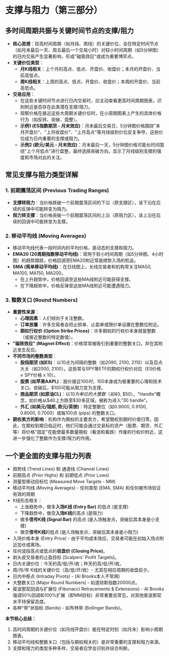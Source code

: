 # 支撑与阻力（第三部分）

## 多时间周期共振与关键时间节点的支撑/阻力
-   **核心思想**：较高时间周期（如月线、周线）的关键价位，会在特定时间节点（如月末最后一天、周五最后一个交易小时）对较小时间周期（如5分钟图）的日内交易产生显著影响，形成"磁吸效应"或成为重要博弈点。
-   **关键价位类型**：
    -   **月K线相关**：上个月的高点、低点、开盘价、收盘价；本月的开盘价、当前高低点。
    -   **周K线相关**：上周的高点、低点、开盘价、收盘价；本周的开盘价、当前高低点。
-   **交易应用**：
    -   在这些关键时间节点进行日内交易时，应主动查看更高时间周期图表，识别附近是否存在此类潜在支撑/阻力。
    -   观察价格在接近这些大周期关键价位时，在小周期图表上产生的具体价格行为（如反转、突破、盘整）。
    -   **示例1 (ES指数期货 - 月末效应)**：月末最后交易日，5分钟图价格围绕"本月开盘价"、"上月收盘价"、"上月高点"等月线级别价位反复争夺，这些价位成为日内重要的支撑或阻力。
    -   **示例2 (欧元/美元 - 月末效应)**：月末最后一天，5分钟图价格可能长时间围绕"上个月低点"进行盘整，最终选择突破方向，显示了月线级别支撑的强度和市场对此的关注。

## 常见支撑与阻力类型详解

### 1. 前期震荡区间 (Previous Trading Ranges)
-   **支撑转阻力**：当价格跌破一个前期震荡区间的下沿（原支撑区），该下沿在后续的反弹中可能转变为阻力。
-   **阻力转支撑**：当价格突破一个前期震荡区间的上沿（原阻力区），该上沿在后续的回调中可能转变为支撑。

### 2. 移动平均线 (Moving Averages)
-   移动平均线代表一段时间内的平均价格，是动态的支撑和阻力。
-   **EMA20 (20周期指数移动平均线)**：常用于较小时间周期（如5分钟图、4小时图）的趋势跟踪，价格回调至EMA20附近常是顺势入场的机会。
-   **SMA (简单移动平均线)**：在日线图上，长线交易者和机构常关注MA50, MA100, MA150, MA200。
    -   在上升趋势中，价格回调至这些MA线附近可能获得支撑。
    -   在下降趋势中，价格反弹至这些MA线附近可能遭遇阻力。

### 3. 整数关口 (Round Numbers)
-   **重要性来源**：
    -   **心理因素**：人们倾向于关注整数。
    -   **订单放置**：许多交易者会将止损单、止盈单或限价单设置在整数位附近。
    -   **期权行权价 (Option Strike Prices)**：许多期权的行权价本身就是整数（或接近整数的特定数值）。
-   **"磁铁效应" (Magnet Effect)**：价格常常被吸引到重要的整数关口，并在其附近发生反应。
-   **不同市场的整数类型**：
    -   **股指期货 (如ES)**：以10点为间隔的整数（如2090, 2100, 2110）以及百点大关（如2000, 2100）。这些常与SPY等ETF的期权行权价对应（ES价格 ≈ SPY价格 x 10）。
    -   **股票 (如苹果AAPL)**：股价接近$100时，$100本身成为极重要的心理和技术关口。突破后，$100可能从阻力变为支撑。
    -   **商品期货 (如原油CL)**：以$10为单位的大整数（如$40, $50）。"Handle"概念，如价格从$40上方跌至$30多区域，被称为进入"30 handle"。
    -   **外汇 (如美元/瑞郎, 欧元/英镑)**：特定整数位（如0.9000, 0.9100, 0.8000, 0.7000）或每100点 (pips) 的整数关口。
-   **期权卖方的影响**：机构作为期权的主要卖方，希望期权到期时价值归零。因此，在期权到期日临近时，他们可能会通过交易标的资产（股票、期货、外汇等）将价格"固定"在能使最多数量期权（看涨和看跌）作废的行权价附近，这进一步强化了整数作为支撑/阻力的作用。

## 一个更全面的支撑与阻力列表
-   趋势线 (Trend Lines) 和 通道线 (Channel Lines)
-   前期高点 (Prior Highs) 和 前期低点 (Prior Lows)
-   测量型移动目标位 (Measured Move Targets - MM)
-   移动平均线 (Moving Averages) - 任何类型 (EMA, SMA) 和任何被市场验证有效的周期
-   K线形态相关：
    -   上涨趋势中，做多**入场K线 (Entry Bar)** 的低点 (是支撑)
    -   下降趋势中，做空**入场K线**的高点 (是阻力)
    -   做多**信号K线 (Signal Bar)** 的高点 (是入场触发点，突破后其本身是小支撑)
    -   做空**信号K线**的低点 (是入场触发点，突破后其本身是小阻力)
-   入场价格本身 (Entry Price) - 由于平均成本效应，交易者可能在初始入场点附近加仓或离场。
-   任何波段高点或低点的**收盘价 (Closing Price)**。
-   剥头皮交易者的止盈目标 (Scalpers' Profit Targets)。
-   日内关键价位：今天的高/低/开/收；昨天的高/低/开/收。
-   周/月/年 K线的关键价位（高/低/开/收）- 尤其在相应周期的收盘前夕。
-   日内中枢点 (Intraday Pivots) - (Al Brooks本人不常用)
-   大整数关口 (Major Round Numbers) - 如道琼斯指数20000点。
-   斐波那契回调与扩展位 (Fibonacci Retracements & Extensions) - Al Brooks强调50%回调和100%扩展（即MM目标）非常重要且常见，对其他斐波那契水平持保留态度。
-   各种"带"状指标 (Bands) - 如布林带 (Bollinger Bands)。

**本节核心总结：**
1.  高时间周期的关键价位（如月线开盘价）能在特定时刻（如月末）影响小周期图表。
2.  移动平均线和整数关口（包括与期权相关的）是非常重要的支撑和阻力来源。
3.  支撑和阻力的类型多种多样，交易者应学会识别并综合判断。 